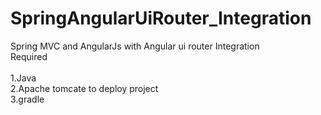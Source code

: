 # SpringAngularUiRouter_Integration
Spring MVC and AngularJs with Angular ui router Integration<br>
Required <br><br>
1.Java<br>
2.Apache tomcate to deploy project<br>
3.gradle<br>

